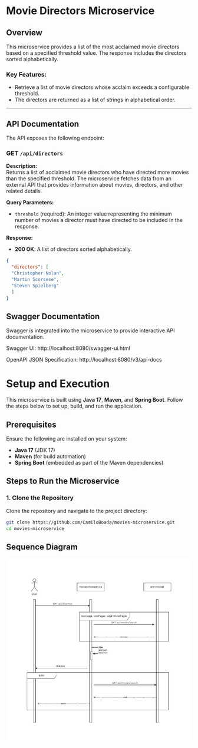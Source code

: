 # Movie Directors Microservice

## Overview

This microservice provides a list of the most acclaimed movie directors based on a specified threshold value. The response includes the directors sorted alphabetically.

### Key Features:
- Retrieve a list of movie directors whose acclaim exceeds a configurable threshold.
- The directors are returned as a list of strings in alphabetical order.

---

## API Documentation

The API exposes the following endpoint:

### GET `/api/directors`

**Description:**  
Returns a list of acclaimed movie directors who have directed more movies than the specified threshold.
The microservice fetches data from an external API that provides information about movies, directors, and other related details.

**Query Parameters:**
- `threshold` (required): An integer value representing the minimum number of movies a director must have directed to be included in the response.

**Response:**
- **200 OK**: A list of directors sorted alphabetically.

```json
{
  "directors": [
  "Christopher Nolan",
  "Martin Scorsese",
  "Steven Spielberg"
  ]
}
```

## Swagger Documentation

Swagger is integrated into the microservice to provide interactive API documentation.

Swagger UI: http://localhost:8080/swagger-ui.html

OpenAPI JSON Specification: http://localhost:8080/v3/api-docs


# Setup and Execution

This microservice is built using **Java 17**, **Maven**, and **Spring Boot**. Follow the steps below to set up, build, and run the application.

## Prerequisites

Ensure the following are installed on your system:

- **Java 17** (JDK 17)
- **Maven** (for build automation)
- **Spring Boot** (embedded as part of the Maven dependencies)

## Steps to Run the Microservice

### 1. Clone the Repository

Clone the repository and navigate to the project directory:

```bash
git clone https://github.com/CamiloBoada/movies-microservice.git
cd movies-microservice
```

## Sequence Diagram

![Sequence Diagram](sequence-diagram.jpg)
